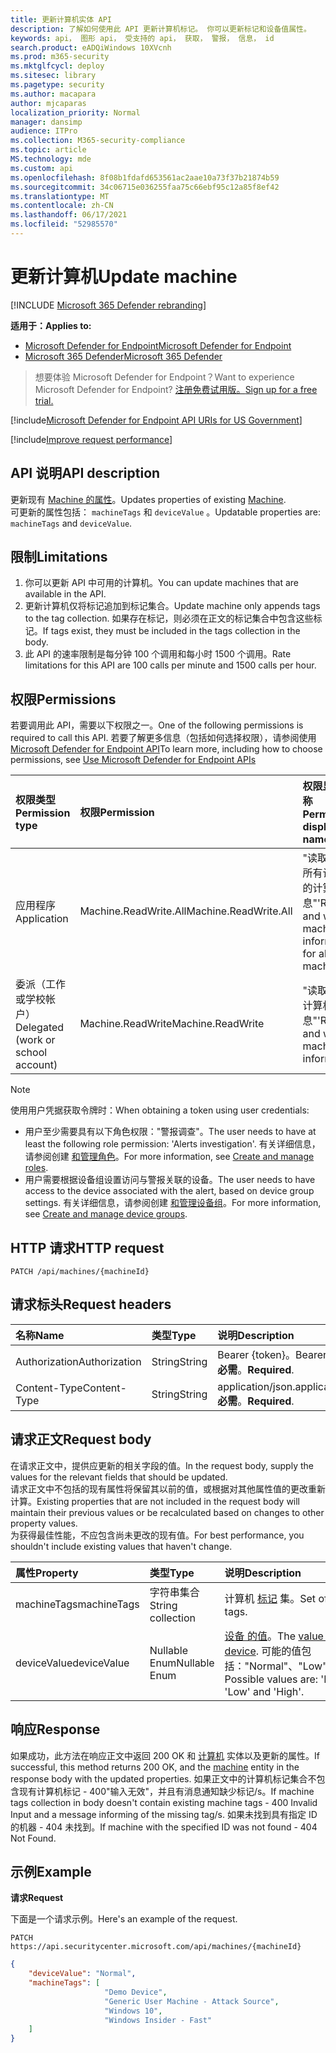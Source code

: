 ```yaml
---
title: 更新计算机实体 API
description: 了解如何使用此 API 更新计算机标记。 你可以更新标记和设备值属性。
keywords: api， 图形 api， 受支持的 api， 获取， 警报， 信息， id
search.product: eADQiWindows 10XVcnh
ms.prod: m365-security
ms.mktglfcycl: deploy
ms.sitesec: library
ms.pagetype: security
ms.author: macapara
author: mjcaparas
localization_priority: Normal
manager: dansimp
audience: ITPro
ms.collection: M365-security-compliance
ms.topic: article
MS.technology: mde
ms.custom: api
ms.openlocfilehash: 8f08b1fdafd653561ac2aae10a73f37b21874b59
ms.sourcegitcommit: 34c06715e036255faa75c66ebf95c12a85f8ef42
ms.translationtype: MT
ms.contentlocale: zh-CN
ms.lasthandoff: 06/17/2021
ms.locfileid: "52985570"
---
```

# <a name="update-machine"></a><span data-ttu-id="8b73f-105">更新计算机</span><span class="sxs-lookup"><span data-stu-id="8b73f-105">Update machine</span></span> 

[!INCLUDE [Microsoft 365 Defender rebranding](../../includes/microsoft-defender.md)]

<span data-ttu-id="8b73f-106">**适用于：**</span><span class="sxs-lookup"><span data-stu-id="8b73f-106">**Applies to:**</span></span>
- [<span data-ttu-id="8b73f-107">Microsoft Defender for Endpoint</span><span class="sxs-lookup"><span data-stu-id="8b73f-107">Microsoft Defender for Endpoint</span></span>](https://go.microsoft.com/fwlink/?linkid=2154037)
- [<span data-ttu-id="8b73f-108">Microsoft 365 Defender</span><span class="sxs-lookup"><span data-stu-id="8b73f-108">Microsoft 365 Defender</span></span>](https://go.microsoft.com/fwlink/?linkid=2118804)

> <span data-ttu-id="8b73f-109">想要体验 Microsoft Defender for Endpoint？</span><span class="sxs-lookup"><span data-stu-id="8b73f-109">Want to experience Microsoft Defender for Endpoint?</span></span> [<span data-ttu-id="8b73f-110">注册免费试用版。</span><span class="sxs-lookup"><span data-stu-id="8b73f-110">Sign up for a free trial.</span></span>](https://www.microsoft.com/microsoft-365/windows/microsoft-defender-atp?ocid=docs-wdatp-exposedapis-abovefoldlink) 

[!include[Microsoft Defender for Endpoint API URIs for US Government](../../includes/microsoft-defender-api-usgov.md)]

[!include[Improve request performance](../../includes/improve-request-performance.md)]


## <a name="api-description"></a><span data-ttu-id="8b73f-111">API 说明</span><span class="sxs-lookup"><span data-stu-id="8b73f-111">API description</span></span>
<span data-ttu-id="8b73f-112">更新现有 [Machine 的属性](machine.md)。</span><span class="sxs-lookup"><span data-stu-id="8b73f-112">Updates properties of existing [Machine](machine.md).</span></span>
<br><span data-ttu-id="8b73f-113">可更新的属性包括： ```machineTags``` 和 ```deviceValue``` 。</span><span class="sxs-lookup"><span data-stu-id="8b73f-113">Updatable properties are: ```machineTags``` and ```deviceValue```.</span></span>


## <a name="limitations"></a><span data-ttu-id="8b73f-114">限制</span><span class="sxs-lookup"><span data-stu-id="8b73f-114">Limitations</span></span>
1. <span data-ttu-id="8b73f-115">你可以更新 API 中可用的计算机。</span><span class="sxs-lookup"><span data-stu-id="8b73f-115">You can update machines that are available in the API.</span></span> 
2. <span data-ttu-id="8b73f-116">更新计算机仅将标记追加到标记集合。</span><span class="sxs-lookup"><span data-stu-id="8b73f-116">Update machine only appends tags to the tag collection.</span></span> <span data-ttu-id="8b73f-117">如果存在标记，则必须在正文的标记集合中包含这些标记。</span><span class="sxs-lookup"><span data-stu-id="8b73f-117">If tags exist, they must be included in the tags collection in the body.</span></span>
3. <span data-ttu-id="8b73f-118">此 API 的速率限制是每分钟 100 个调用和每小时 1500 个调用。</span><span class="sxs-lookup"><span data-stu-id="8b73f-118">Rate limitations for this API are 100 calls per minute and 1500 calls per hour.</span></span>


## <a name="permissions"></a><span data-ttu-id="8b73f-119">权限</span><span class="sxs-lookup"><span data-stu-id="8b73f-119">Permissions</span></span>
<span data-ttu-id="8b73f-120">若要调用此 API，需要以下权限之一。</span><span class="sxs-lookup"><span data-stu-id="8b73f-120">One of the following permissions is required to call this API.</span></span> <span data-ttu-id="8b73f-121">若要了解更多信息（包括如何选择权限），请参阅使用 [Microsoft Defender for Endpoint API](apis-intro.md)</span><span class="sxs-lookup"><span data-stu-id="8b73f-121">To learn more, including how to choose permissions, see [Use Microsoft Defender for Endpoint APIs](apis-intro.md)</span></span>

<span data-ttu-id="8b73f-122">权限类型</span><span class="sxs-lookup"><span data-stu-id="8b73f-122">Permission type</span></span> |   <span data-ttu-id="8b73f-123">权限</span><span class="sxs-lookup"><span data-stu-id="8b73f-123">Permission</span></span>  |   <span data-ttu-id="8b73f-124">权限显示名称</span><span class="sxs-lookup"><span data-stu-id="8b73f-124">Permission display name</span></span>
:---|:---|:---
<span data-ttu-id="8b73f-125">应用程序</span><span class="sxs-lookup"><span data-stu-id="8b73f-125">Application</span></span> |   <span data-ttu-id="8b73f-126">Machine.ReadWrite.All</span><span class="sxs-lookup"><span data-stu-id="8b73f-126">Machine.ReadWrite.All</span></span> | <span data-ttu-id="8b73f-127">"读取和写入所有计算机的计算机信息"</span><span class="sxs-lookup"><span data-stu-id="8b73f-127">'Read and write machine information for all machines'</span></span>
<span data-ttu-id="8b73f-128">委派（工作或学校帐户）</span><span class="sxs-lookup"><span data-stu-id="8b73f-128">Delegated (work or school account)</span></span> | <span data-ttu-id="8b73f-129">Machine.ReadWrite</span><span class="sxs-lookup"><span data-stu-id="8b73f-129">Machine.ReadWrite</span></span> | <span data-ttu-id="8b73f-130">"读取和写入计算机信息"</span><span class="sxs-lookup"><span data-stu-id="8b73f-130">'Read and write machine information'</span></span>

>[!Note]
> <span data-ttu-id="8b73f-131">使用用户凭据获取令牌时：</span><span class="sxs-lookup"><span data-stu-id="8b73f-131">When obtaining a token using user credentials:</span></span>
>- <span data-ttu-id="8b73f-132">用户至少需要具有以下角色权限："警报调查"。</span><span class="sxs-lookup"><span data-stu-id="8b73f-132">The user needs to have at least the following role permission: 'Alerts investigation'.</span></span> <span data-ttu-id="8b73f-133">有关详细信息，请参阅创建 [和管理角色](user-roles.md)。</span><span class="sxs-lookup"><span data-stu-id="8b73f-133">For more information, see [Create and manage roles](user-roles.md).</span></span>
>- <span data-ttu-id="8b73f-134">用户需要根据设备组设置访问与警报关联的设备。</span><span class="sxs-lookup"><span data-stu-id="8b73f-134">The user needs to have access to the device associated with the alert, based on device group settings.</span></span> <span data-ttu-id="8b73f-135">有关详细信息，请参阅创建 [和管理设备组](machine-groups.md)。</span><span class="sxs-lookup"><span data-stu-id="8b73f-135">For more information, see [Create and manage device groups](machine-groups.md).</span></span>

## <a name="http-request"></a><span data-ttu-id="8b73f-136">HTTP 请求</span><span class="sxs-lookup"><span data-stu-id="8b73f-136">HTTP request</span></span>
```
PATCH /api/machines/{machineId}
```

## <a name="request-headers"></a><span data-ttu-id="8b73f-137">请求标头</span><span class="sxs-lookup"><span data-stu-id="8b73f-137">Request headers</span></span>

<span data-ttu-id="8b73f-138">名称</span><span class="sxs-lookup"><span data-stu-id="8b73f-138">Name</span></span> | <span data-ttu-id="8b73f-139">类型</span><span class="sxs-lookup"><span data-stu-id="8b73f-139">Type</span></span> | <span data-ttu-id="8b73f-140">说明</span><span class="sxs-lookup"><span data-stu-id="8b73f-140">Description</span></span>
:---|:---|:---
<span data-ttu-id="8b73f-141">Authorization</span><span class="sxs-lookup"><span data-stu-id="8b73f-141">Authorization</span></span> | <span data-ttu-id="8b73f-142">String</span><span class="sxs-lookup"><span data-stu-id="8b73f-142">String</span></span> | <span data-ttu-id="8b73f-143">Bearer {token}。</span><span class="sxs-lookup"><span data-stu-id="8b73f-143">Bearer {token}.</span></span> <span data-ttu-id="8b73f-144">**必需**。</span><span class="sxs-lookup"><span data-stu-id="8b73f-144">**Required**.</span></span>
<span data-ttu-id="8b73f-145">Content-Type</span><span class="sxs-lookup"><span data-stu-id="8b73f-145">Content-Type</span></span> | <span data-ttu-id="8b73f-146">String</span><span class="sxs-lookup"><span data-stu-id="8b73f-146">String</span></span> | <span data-ttu-id="8b73f-147">application/json.</span><span class="sxs-lookup"><span data-stu-id="8b73f-147">application/json.</span></span> <span data-ttu-id="8b73f-148">**必需**。</span><span class="sxs-lookup"><span data-stu-id="8b73f-148">**Required**.</span></span>


## <a name="request-body"></a><span data-ttu-id="8b73f-149">请求正文</span><span class="sxs-lookup"><span data-stu-id="8b73f-149">Request body</span></span>
<span data-ttu-id="8b73f-150">在请求正文中，提供应更新的相关字段的值。</span><span class="sxs-lookup"><span data-stu-id="8b73f-150">In the request body, supply the values for the relevant fields that should be updated.</span></span>
<br><span data-ttu-id="8b73f-151">请求正文中不包括的现有属性将保留其以前的值，或根据对其他属性值的更改重新计算。</span><span class="sxs-lookup"><span data-stu-id="8b73f-151">Existing properties that are not included in the request body will maintain their previous values or be recalculated based on changes to other property values.</span></span> 
<br><span data-ttu-id="8b73f-152">为获得最佳性能，不应包含尚未更改的现有值。</span><span class="sxs-lookup"><span data-stu-id="8b73f-152">For best performance, you shouldn't include existing values that haven't change.</span></span>

<span data-ttu-id="8b73f-153">属性</span><span class="sxs-lookup"><span data-stu-id="8b73f-153">Property</span></span> | <span data-ttu-id="8b73f-154">类型</span><span class="sxs-lookup"><span data-stu-id="8b73f-154">Type</span></span> | <span data-ttu-id="8b73f-155">说明</span><span class="sxs-lookup"><span data-stu-id="8b73f-155">Description</span></span>
:---|:---|:---
<span data-ttu-id="8b73f-156">machineTags</span><span class="sxs-lookup"><span data-stu-id="8b73f-156">machineTags</span></span> | <span data-ttu-id="8b73f-157">字符串集合</span><span class="sxs-lookup"><span data-stu-id="8b73f-157">String collection</span></span> | <span data-ttu-id="8b73f-158">计算机 [标记](machine.md) 集。</span><span class="sxs-lookup"><span data-stu-id="8b73f-158">Set of [machine](machine.md) tags.</span></span>
<span data-ttu-id="8b73f-159">deviceValue</span><span class="sxs-lookup"><span data-stu-id="8b73f-159">deviceValue</span></span> | <span data-ttu-id="8b73f-160">Nullable Enum</span><span class="sxs-lookup"><span data-stu-id="8b73f-160">Nullable Enum</span></span> | <span data-ttu-id="8b73f-161">[设备 的值](tvm-assign-device-value.md)。</span><span class="sxs-lookup"><span data-stu-id="8b73f-161">The [value of the device](tvm-assign-device-value.md).</span></span> <span data-ttu-id="8b73f-162">可能的值包括："Normal"、"Low"和"High"。</span><span class="sxs-lookup"><span data-stu-id="8b73f-162">Possible values are: 'Normal', 'Low' and 'High'.</span></span>

## <a name="response"></a><span data-ttu-id="8b73f-163">响应</span><span class="sxs-lookup"><span data-stu-id="8b73f-163">Response</span></span>
<span data-ttu-id="8b73f-164">如果成功，此方法在响应正文中返回 200 OK 和 [计算机](machine.md) 实体以及更新的属性。</span><span class="sxs-lookup"><span data-stu-id="8b73f-164">If successful, this method returns 200 OK, and the [machine](machine.md) entity in the response body with the updated properties.</span></span> <span data-ttu-id="8b73f-165">如果正文中的计算机标记集合不包含现有计算机标记 - 400"输入无效"，并且有消息通知缺少标记/s。</span><span class="sxs-lookup"><span data-stu-id="8b73f-165">If machine tags collection in body doesn't contain existing machine tags - 400 Invalid Input and a message informing of the missing tag/s.</span></span>
<span data-ttu-id="8b73f-166">如果未找到具有指定 ID 的机器 - 404 未找到。</span><span class="sxs-lookup"><span data-stu-id="8b73f-166">If machine with the specified ID was not found - 404 Not Found.</span></span>


## <a name="example"></a><span data-ttu-id="8b73f-167">示例</span><span class="sxs-lookup"><span data-stu-id="8b73f-167">Example</span></span>

<span data-ttu-id="8b73f-168">**请求**</span><span class="sxs-lookup"><span data-stu-id="8b73f-168">**Request**</span></span>

<span data-ttu-id="8b73f-169">下面是一个请求示例。</span><span class="sxs-lookup"><span data-stu-id="8b73f-169">Here's an example of the request.</span></span>

```http
PATCH https://api.securitycenter.microsoft.com/api/machines/{machineId}
```

```json
{
    "deviceValue": "Normal",
    "machineTags": [
                     "Demo Device",
                     "Generic User Machine - Attack Source",
                     "Windows 10",
                     "Windows Insider - Fast"
    ]
}
```
